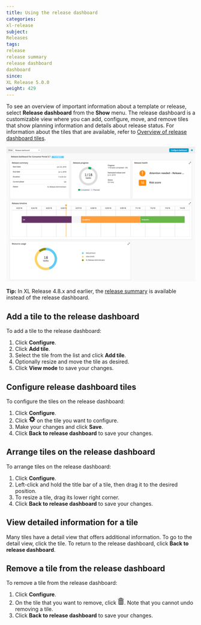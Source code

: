 ```yaml
---
title: Using the release dashboard
categories:
xl-release
subject:
Releases
tags:
release
release summary
release dashboard
dashboard
since:
XL Release 5.0.0
weight: 429
---
```


To see an overview of important information about a template or release, select **Release dashboard** from the **Show** menu. The release dashboard is a customizable view where you can add, configure, move, and remove tiles that show planning information and details about release status. For information about the tiles that are available, refer to [Overview of release dashboard tiles](/xl-release/concept/release-dashboard-tiles.html).

![Release dashboard](../images/release-dashboard.png)

**Tip:** In XL Release 4.8.x and earlier, the [release summary](/xl-release/how-to/using-the-release-summary.html) is available instead of the release dashboard.

## Add a tile to the release dashboard

To add a tile to the release dashboard:

1. Click **Configure**.
1. Click **Add tile**.
1. Select the tile from the list and click **Add tile**.
1. Optionally resize and move the tile as desired.
1. Click **View mode** to save your changes.

## Configure release dashboard tiles

To configure the tiles on the release dashboard:

1. Click **Configure**.
1. Click ![Gear icon](/images/button_configure_tile.png) on the tile you want to configure.
1. Make your changes and click **Save**.
1. Click **Back to release dashboard** to save your changes.

## Arrange tiles on the release dashboard

To arrange tiles on the release dashboard:

1. Click **Configure**.
1. Left-click and hold the title bar of a tile, then drag it to the desired position.
1. To resize a tile, drag its lower right corner.
1. Click **Back to release dashboard** to save your changes.

## View detailed information for a tile

Many tiles have a detail view that offers additional information. To go to the detail view, click the tile. To return to the release dashboard, click **Back to release dashboard**.

## Remove a tile from the release dashboard

To remove a tile from the release dashboard:

1. Click **Configure**.
1. On the tile that you want to remove, click ![Delete icon](../images/xlr-tile-delete-icon.png). Note that you cannot undo removing a tile.
1. Click **Back to release dashboard** to save your changes.
